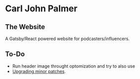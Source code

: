 # Carl John Palmer

## The Website

A Gatsby/React powered website for podcasters/influencers.

## To-Do

- Run header image throught optomization and try to also use <img>
- [Upgrading minor patches](https://www.gatsbyjs.org/docs/upgrade-gatsby-and-dependencies/).
